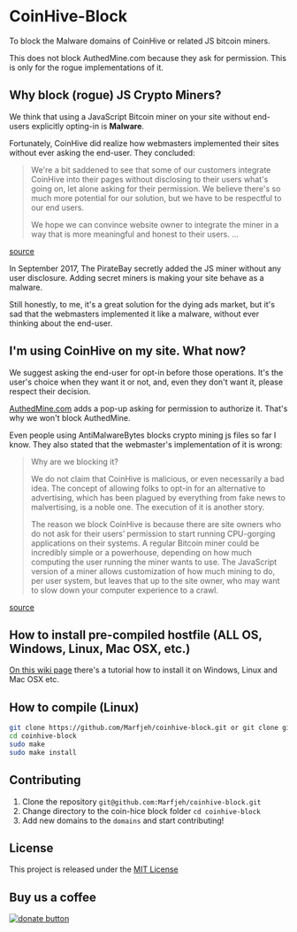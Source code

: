 # CoinHive-Block

To block the Malware domains of CoinHive or related JS bitcoin miners.

This does not block AuthedMine.com because they ask for permission. This is only for the rogue implementations of it.

## Why block (rogue) JS Crypto Miners?
We think that using a JavaScript Bitcoin miner on your site without end-users explicitly opting-in is **Malware**.

Fortunately, CoinHive did realize how webmasters implemented their sites without ever asking the end-user. They concluded:

>We're a bit saddened to see that some of our customers integrate CoinHive into their pages without disclosing to their users what's going on, let alone asking for their permission. We believe there's so much more potential for our solution, but we have to be respectful to our end users.
>
>We hope we can convince website owner to integrate the miner in a way that is more meaningful and honest to their users. ...

[source][4]

In September 2017, The PirateBay secretly added the JS miner without any user disclosure. Adding secret miners is making your site behave as a malware. 

Still honestly, to me, it's a great solution for the dying ads market, but it's sad that the webmasters implemented it like a malware, without ever thinking about the end-user.

## I'm using CoinHive on my site. What now?
We suggest asking the end-user for opt-in before those operations. It's the user's choice when they want it or not, and, even they don't want it, please respect their decision.

[AuthedMine.com][3] adds a pop-up asking for permission to authorize it. That's why we won't block AuthedMine.

Even people using AntiMalwareBytes blocks crypto mining js files so far I know. They also stated that the webmaster's implementation of it is wrong:
>Why are we blocking it?
>
>We do not claim that CoinHive is malicious, or even necessarily a bad idea. The concept of allowing folks to opt-in for an alternative to advertising, which has been plagued by everything from fake news to malvertising, is a noble one. The execution of it is another story.
>
>The reason we block CoinHive is because there are site owners who do not ask for their users’ permission to start running CPU-gorging applications on their systems. A regular Bitcoin miner could be incredibly simple or a powerhouse, depending on how much computing the user running the miner wants to use. The JavaScript version of a miner allows customization of how much mining to do, per user system, but leaves that up to the site owner, who may want to slow down your computer experience to a crawl.

[source][1]


## How to install pre-compiled hostfile (ALL OS, Windows, Linux, Mac OSX, etc.)
[On this wiki page][7] there's a tutorial how to install it on Windows, Linux and Mac OSX etc.

## How to compile (Linux)
```BASH
git clone https://github.com/Marfjeh/coinhive-block.git or git clone git@github.com:Marfjeh/coinhive-block.git
cd coinhive-block
sudo make
sudo make install
```

## Contributing
1. Clone the repository `git@github.com:Marfjeh/coinhive-block.git`
2. Change directory to the coin-hice block folder `cd coinhive-block`
3. Add new domains to the `domains` and start contributing!

## License

This project is released under the [MIT License][2]

## Buy us a coffee


[![donate button][6]][5]


[1]: https://blog.malwarebytes.com/security-world/2017/10/why-is-malwarebytes-blocking-coinhive/
[2]: https://github.com/Marfjeh/coinhive-block/blob/master/LICENSE.md
[3]: https://www.authedmine.com
[4]: https://coinhive.com/blog/status-report
[5]: https://www.paypal.com/cgi-bin/webscr?cmd=_s-xclick&hosted_button_id=3HWEZU54NS7GW
[6]: https://www.paypalobjects.com/en_US/NL/i/btn/btn_donateCC_LG.gif
[7]: https://github.com/Marfjeh/coinhive-block/wiki/Installation-on-windows-Linux-Mac-OSX
